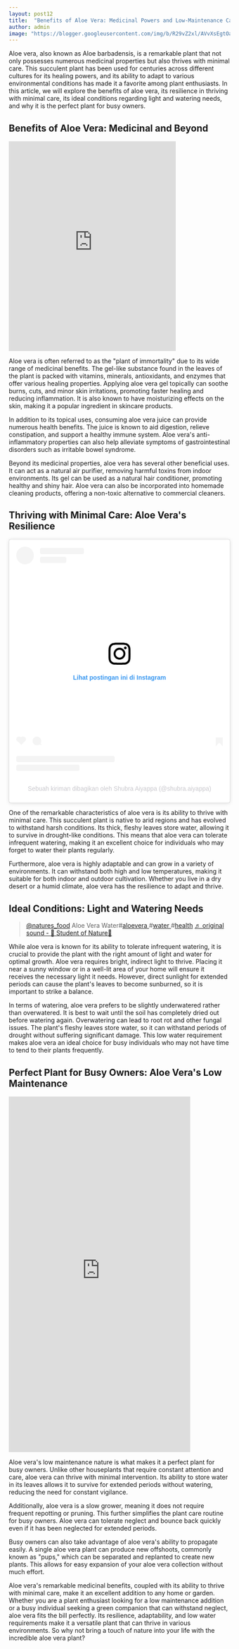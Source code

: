 ```yaml
---
layout: post12
title:  "Benefits of Aloe Vera: Medicinal Powers and Low-Maintenance Care"
author: admin
image: "https://blogger.googleusercontent.com/img/b/R29vZ2xl/AVvXsEgtOac6-1yK6YmPG02MKowP1vuLukYA4BI1eXxN3y_9oVCbUBEAYD9-Jb6oFf7KF4uQU8msp6BFiXb9pv8w28KwFjubY79IFFGy99IptX88JcThMD_8umo8yEc9P783x-yeQQAvDWhzCaae3bmLvqzl2oDyjVl7ePeV5U09bafL2KY5L9HrvesSJan3zCQ/s1600/20240503_092336.jpg"
---
```




<p>Aloe vera, also known as Aloe barbadensis, is a remarkable plant that not only possesses numerous medicinal properties but also thrives with minimal care. This succulent plant has been used for centuries across different cultures for its healing powers, and its ability to adapt to various environmental conditions has made it a favorite among plant enthusiasts. In this article, we will explore the benefits of aloe vera, its resilience in thriving with minimal care, its ideal conditions regarding light and watering needs, and why it is the perfect plant for busy owners.</p>
<h2>Benefits of Aloe Vera: Medicinal and Beyond</h2>

<iframe src="https://www.facebook.com/plugins/video.php?height=476&href=https%3A%2F%2Fweb.facebook.com%2FLilyonMakeupByMetDaan%2Fvideos%2F447802667733862%2F&show_text=false&width=380&t=0" width="380" height="476" style="border:none;overflow:hidden" scrolling="no" frameborder="0" allowfullscreen="true" allow="autoplay; clipboard-write; encrypted-media; picture-in-picture; web-share" allowFullScreen="true"></iframe>

<p>Aloe vera is often referred to as the &quot;plant of immortality&quot; due to its wide range of medicinal benefits. The gel-like substance found in the leaves of the plant is packed with vitamins, minerals, antioxidants, and enzymes that offer various healing properties. Applying aloe vera gel topically can soothe burns, cuts, and minor skin irritations, promoting faster healing and reducing inflammation. It is also known to have moisturizing effects on the skin, making it a popular ingredient in skincare products.</p>
<p>In addition to its topical uses, consuming aloe vera juice can provide numerous health benefits. The juice is known to aid digestion, relieve constipation, and support a healthy immune system. Aloe vera's anti-inflammatory properties can also help alleviate symptoms of gastrointestinal disorders such as irritable bowel syndrome.</p>
<p>Beyond its medicinal properties, aloe vera has several other beneficial uses. It can act as a natural air purifier, removing harmful toxins from indoor environments. Its gel can be used as a natural hair conditioner, promoting healthy and shiny hair. Aloe vera can also be incorporated into homemade cleaning products, offering a non-toxic alternative to commercial cleaners.</p>
<h2>Thriving with Minimal Care: Aloe Vera's Resilience</h2>
<blockquote class="instagram-media" data-instgrm-captioned data-instgrm-permalink="https://www.instagram.com/reel/C0_EqLNr4yT/?utm_source=ig_embed&amp;utm_campaign=loading" data-instgrm-version="14" style=" background:#FFF; border:0; border-radius:3px; box-shadow:0 0 1px 0 rgba(0,0,0,0.5),0 1px 10px 0 rgba(0,0,0,0.15); margin: 1px; max-width:540px; min-width:326px; padding:0; width:99.375%; width:-webkit-calc(100% - 2px); width:calc(100% - 2px);"><div style="padding:16px;"> <a href="https://www.instagram.com/reel/C0_EqLNr4yT/?utm_source=ig_embed&amp;utm_campaign=loading" style=" background:#FFFFFF; line-height:0; padding:0 0; text-align:center; text-decoration:none; width:100%;" target="_blank"> <div style=" display: flex; flex-direction: row; align-items: center;"> <div style="background-color: #F4F4F4; border-radius: 50%; flex-grow: 0; height: 40px; margin-right: 14px; width: 40px;"></div> <div style="display: flex; flex-direction: column; flex-grow: 1; justify-content: center;"> <div style=" background-color: #F4F4F4; border-radius: 4px; flex-grow: 0; height: 14px; margin-bottom: 6px; width: 100px;"></div> <div style=" background-color: #F4F4F4; border-radius: 4px; flex-grow: 0; height: 14px; width: 60px;"></div></div></div><div style="padding: 19% 0;"></div> <div style="display:block; height:50px; margin:0 auto 12px; width:50px;"><svg width="50px" height="50px" viewBox="0 0 60 60" version="1.1" xmlns="https://www.w3.org/2000/svg" xmlns:xlink="https://www.w3.org/1999/xlink"><g stroke="none" stroke-width="1" fill="none" fill-rule="evenodd"><g transform="translate(-511.000000, -20.000000)" fill="#000000"><g><path d="M556.869,30.41 C554.814,30.41 553.148,32.076 553.148,34.131 C553.148,36.186 554.814,37.852 556.869,37.852 C558.924,37.852 560.59,36.186 560.59,34.131 C560.59,32.076 558.924,30.41 556.869,30.41 M541,60.657 C535.114,60.657 530.342,55.887 530.342,50 C530.342,44.114 535.114,39.342 541,39.342 C546.887,39.342 551.658,44.114 551.658,50 C551.658,55.887 546.887,60.657 541,60.657 M541,33.886 C532.1,33.886 524.886,41.1 524.886,50 C524.886,58.899 532.1,66.113 541,66.113 C549.9,66.113 557.115,58.899 557.115,50 C557.115,41.1 549.9,33.886 541,33.886 M565.378,62.101 C565.244,65.022 564.756,66.606 564.346,67.663 C563.803,69.06 563.154,70.057 562.106,71.106 C561.058,72.155 560.06,72.803 558.662,73.347 C557.607,73.757 556.021,74.244 553.102,74.378 C549.944,74.521 548.997,74.552 541,74.552 C533.003,74.552 532.056,74.521 528.898,74.378 C525.979,74.244 524.393,73.757 523.338,73.347 C521.94,72.803 520.942,72.155 519.894,71.106 C518.846,70.057 518.197,69.06 517.654,67.663 C517.244,66.606 516.755,65.022 516.623,62.101 C516.479,58.943 516.448,57.996 516.448,50 C516.448,42.003 516.479,41.056 516.623,37.899 C516.755,34.978 517.244,33.391 517.654,32.338 C518.197,30.938 518.846,29.942 519.894,28.894 C520.942,27.846 521.94,27.196 523.338,26.654 C524.393,26.244 525.979,25.756 528.898,25.623 C532.057,25.479 533.004,25.448 541,25.448 C548.997,25.448 549.943,25.479 553.102,25.623 C556.021,25.756 557.607,26.244 558.662,26.654 C560.06,27.196 561.058,27.846 562.106,28.894 C563.154,29.942 563.803,30.938 564.346,32.338 C564.756,33.391 565.244,34.978 565.378,37.899 C565.522,41.056 565.552,42.003 565.552,50 C565.552,57.996 565.522,58.943 565.378,62.101 M570.82,37.631 C570.674,34.438 570.167,32.258 569.425,30.349 C568.659,28.377 567.633,26.702 565.965,25.035 C564.297,23.368 562.623,22.342 560.652,21.575 C558.743,20.834 556.562,20.326 553.369,20.18 C550.169,20.033 549.148,20 541,20 C532.853,20 531.831,20.033 528.631,20.18 C525.438,20.326 523.257,20.834 521.349,21.575 C519.376,22.342 517.703,23.368 516.035,25.035 C514.368,26.702 513.342,28.377 512.574,30.349 C511.834,32.258 511.326,34.438 511.181,37.631 C511.035,40.831 511,41.851 511,50 C511,58.147 511.035,59.17 511.181,62.369 C511.326,65.562 511.834,67.743 512.574,69.651 C513.342,71.625 514.368,73.296 516.035,74.965 C517.703,76.634 519.376,77.658 521.349,78.425 C523.257,79.167 525.438,79.673 528.631,79.82 C531.831,79.965 532.853,80.001 541,80.001 C549.148,80.001 550.169,79.965 553.369,79.82 C556.562,79.673 558.743,79.167 560.652,78.425 C562.623,77.658 564.297,76.634 565.965,74.965 C567.633,73.296 568.659,71.625 569.425,69.651 C570.167,67.743 570.674,65.562 570.82,62.369 C570.966,59.17 571,58.147 571,50 C571,41.851 570.966,40.831 570.82,37.631"></path></g></g></g></svg></div><div style="padding-top: 8px;"> <div style=" color:#3897f0; font-family:Arial,sans-serif; font-size:14px; font-style:normal; font-weight:550; line-height:18px;">Lihat postingan ini di Instagram</div></div><div style="padding: 12.5% 0;"></div> <div style="display: flex; flex-direction: row; margin-bottom: 14px; align-items: center;"><div> <div style="background-color: #F4F4F4; border-radius: 50%; height: 12.5px; width: 12.5px; transform: translateX(0px) translateY(7px);"></div> <div style="background-color: #F4F4F4; height: 12.5px; transform: rotate(-45deg) translateX(3px) translateY(1px); width: 12.5px; flex-grow: 0; margin-right: 14px; margin-left: 2px;"></div> <div style="background-color: #F4F4F4; border-radius: 50%; height: 12.5px; width: 12.5px; transform: translateX(9px) translateY(-18px);"></div></div><div style="margin-left: 8px;"> <div style=" background-color: #F4F4F4; border-radius: 50%; flex-grow: 0; height: 20px; width: 20px;"></div> <div style=" width: 0; height: 0; border-top: 2px solid transparent; border-left: 6px solid #f4f4f4; border-bottom: 2px solid transparent; transform: translateX(16px) translateY(-4px) rotate(30deg)"></div></div><div style="margin-left: auto;"> <div style=" width: 0px; border-top: 8px solid #F4F4F4; border-right: 8px solid transparent; transform: translateY(16px);"></div> <div style=" background-color: #F4F4F4; flex-grow: 0; height: 12px; width: 16px; transform: translateY(-4px);"></div> <div style=" width: 0; height: 0; border-top: 8px solid #F4F4F4; border-left: 8px solid transparent; transform: translateY(-4px) translateX(8px);"></div></div></div> <div style="display: flex; flex-direction: column; flex-grow: 1; justify-content: center; margin-bottom: 24px;"> <div style=" background-color: #F4F4F4; border-radius: 4px; flex-grow: 0; height: 14px; margin-bottom: 6px; width: 224px;"></div> <div style=" background-color: #F4F4F4; border-radius: 4px; flex-grow: 0; height: 14px; width: 144px;"></div></div></a><p style=" color:#c9c8cd; font-family:Arial,sans-serif; font-size:14px; line-height:17px; margin-bottom:0; margin-top:8px; overflow:hidden; padding:8px 0 7px; text-align:center; text-overflow:ellipsis; white-space:nowrap;"><a href="https://www.instagram.com/reel/C0_EqLNr4yT/?utm_source=ig_embed&amp;utm_campaign=loading" style=" color:#c9c8cd; font-family:Arial,sans-serif; font-size:14px; font-style:normal; font-weight:normal; line-height:17px; text-decoration:none;" target="_blank">Sebuah kiriman dibagikan oleh Shubra Aiyappa (@shubra.aiyappa)</a></p></div></blockquote> <script async src="//www.instagram.com/embed.js"></script>
<p>One of the remarkable characteristics of aloe vera is its ability to thrive with minimal care. This succulent plant is native to arid regions and has evolved to withstand harsh conditions. Its thick, fleshy leaves store water, allowing it to survive in drought-like conditions. This means that aloe vera can tolerate infrequent watering, making it an excellent choice for individuals who may forget to water their plants regularly.</p>
<p>Furthermore, aloe vera is highly adaptable and can grow in a variety of environments. It can withstand both high and low temperatures, making it suitable for both indoor and outdoor cultivation. Whether you live in a dry desert or a humid climate, aloe vera has the resilience to adapt and thrive.</p>
<h2>Ideal Conditions: Light and Watering Needs</h2>

<blockquote class="tiktok-embed" cite="https://www.tiktok.com/@natures_food/video/6933993648317091078" data-video-id="6933993648317091078" style="max-width: 605px;min-width: 325px;" > <section> <a target="_blank" title="@natures_food" href="https://www.tiktok.com/@natures_food?refer=embed">@natures_food</a> Aloe Vera Water#<a title="aloevera" target="_blank" href="https://www.tiktok.com/tag/aloevera?refer=embed">aloevera </a>#<a title="water" target="_blank" href="https://www.tiktok.com/tag/water?refer=embed">water </a>#<a title="health" target="_blank" href="https://www.tiktok.com/tag/health?refer=embed">health</a> <a target="_blank" title="♬ original sound - 🥭 Student of Nature🍍" href="https://www.tiktok.com/music/original-sound-6933993791032462085?refer=embed">♬ original sound - 🥭 Student of Nature🍍</a> </section> </blockquote> <script async src="https://www.tiktok.com/embed.js"></script>

<p>While aloe vera is known for its ability to tolerate infrequent watering, it is crucial to provide the plant with the right amount of light and water for optimal growth. Aloe vera requires bright, indirect light to thrive. Placing it near a sunny window or in a well-lit area of your home will ensure it receives the necessary light it needs. However, direct sunlight for extended periods can cause the plant's leaves to become sunburned, so it is important to strike a balance.</p>
<p>In terms of watering, aloe vera prefers to be slightly underwatered rather than overwatered. It is best to wait until the soil has completely dried out before watering again. Overwatering can lead to root rot and other fungal issues. The plant's fleshy leaves store water, so it can withstand periods of drought without suffering significant damage. This low water requirement makes aloe vera an ideal choice for busy individuals who may not have time to tend to their plants frequently.</p>
<h2>Perfect Plant for Busy Owners: Aloe Vera's Low Maintenance</h2>
<iframe width="413" height="807" src="https://www.youtube.com/embed/_DCjDo3EZ-g" title="Benefits of Aloe Vera Gel Drink by Forever Living" frameborder="0" allow="accelerometer; autoplay; clipboard-write; encrypted-media; gyroscope; picture-in-picture; web-share" referrerpolicy="strict-origin-when-cross-origin" allowfullscreen></iframe>

<p>Aloe vera's low maintenance nature is what makes it a perfect plant for busy owners. Unlike other houseplants that require constant attention and care, aloe vera can thrive with minimal intervention. Its ability to store water in its leaves allows it to survive for extended periods without watering, reducing the need for constant vigilance.</p>
<p>Additionally, aloe vera is a slow grower, meaning it does not require frequent repotting or pruning. This further simplifies the plant care routine for busy owners. Aloe vera can tolerate neglect and bounce back quickly even if it has been neglected for extended periods.</p>
<p>Busy owners can also take advantage of aloe vera's ability to propagate easily. A single aloe vera plant can produce new offshoots, commonly known as &quot;pups,&quot; which can be separated and replanted to create new plants. This allows for easy expansion of your aloe vera collection without much effort.</p>
<p>Aloe vera's remarkable medicinal benefits, coupled with its ability to thrive with minimal care, make it an excellent addition to any home or garden. Whether you are a plant enthusiast looking for a low maintenance addition or a busy individual seeking a green companion that can withstand neglect, aloe vera fits the bill perfectly. Its resilience, adaptability, and low water requirements make it a versatile plant that can thrive in various environments. So why not bring a touch of nature into your life with the incredible aloe vera plant?</p>






